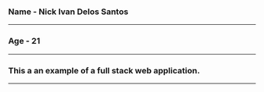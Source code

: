 ### Name - Nick Ivan Delos Santos
___
### Age - 21
___
### This a an example of a full stack web application.
___
